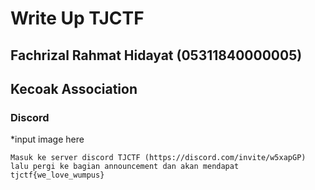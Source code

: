 # Write Up TJCTF 
## Fachrizal Rahmat Hidayat (05311840000005)
## Kecoak Association

### Discord
*input image here
```
Masuk ke server discord TJCTF (https://discord.com/invite/w5xapGP) lalu pergi ke bagian announcement dan akan mendapat tjctf{we_love_wumpus}
```